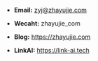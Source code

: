 + **Email:** zyj@zhayujie.com

+ **Wecaht:** zhayujie_com

+ **Blog:** <https://zhayujie.com>

+ **LinkAI:** <https://link-ai.tech>
